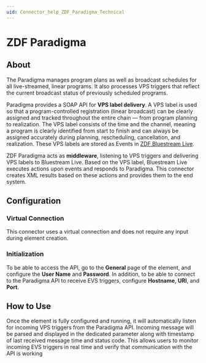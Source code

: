 ```yaml
---
uid: Connector_help_ZDF_Paradigma_Technical
---
```


# ZDF Paradigma

## About

The Paradigma manages program plans as well as broadcast schedules for all live-streamed, linear programs. It also processes VPS triggers that reflect the current broadcast status of previously scheduled programs.

Paradigma provides a SOAP API for **VPS label delivery**. A VPS label is used so that a program-controlled registration (linear broadcast) can be clearly assigned and tracked throughout the entire chain — from program planning to realization. The VPS label consists of the time and the channel, meaning a program is clearly identified from start to finish and can always be assigned accurately during planning, rescheduling, cancellation, and realization. These VPS labels are stored as Events in [ZDF Bluestream Live](xref:Connector_help_ZDF_Bluestream_Live).

ZDF Paradigma acts as **middleware**, listening to VPS triggers and delivering VPS labels to Bluestream Live. Based on the VPS label, Bluestream Live executes actions upon events and responds to Paradigma. This connector creates XML results based on these actions and provides them to the end system.

## Configuration

### Virtual Connection

This connector uses a virtual connection and does not require any input during element creation.

### Initialization

To be able to access the API, go to the **General** page of the element, and configure the **User Name** and **Password**. In addition, to be able to connect to the Paradigma API to receive EVS triggers, configure **Hostname**, **URI**, and **Port**.

## How to Use

Once the element is fully configured and running, it will automatically listen for incoming VPS triggers from the Paradigma API. Incoming message will be parsed and displayed in the dedicated parameter along with timestamp of last received message time and status code. This allows users to monitor incoming EVS triggers in real time and verify that communication with the API is working